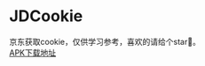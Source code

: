 # JDCookie
京东获取cookie，仅供学习参考，喜欢的请给个star🙏。  
[APK下载地址](https://github.com/ZhuSky/JDCookie/releases/download/v1.0.0/app-release.apk)
